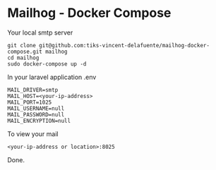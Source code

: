 # Mailhog - Docker Compose
Your local smtp server


    git clone git@github.com:tiks-vincent-delafuente/mailhog-docker-compose.git mailhog
    cd mailhog 
    sudo docker-compose up -d

In your laravel application .env

    MAIL_DRIVER=smtp
    MAIL_HOST=<your-ip-address>
    MAIL_PORT=1025
    MAIL_USERNAME=null
    MAIL_PASSWORD=null
    MAIL_ENCRYPTION=null

To view your mail 

    <your-ip-address or location>:8025

Done.